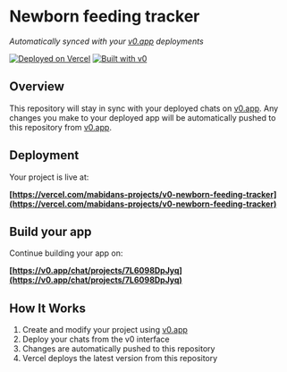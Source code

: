 # Newborn feeding tracker

*Automatically synced with your [v0.app](https://v0.app) deployments*

[![Deployed on Vercel](https://img.shields.io/badge/Deployed%20on-Vercel-black?style=for-the-badge&logo=vercel)](https://vercel.com/mabidans-projects/v0-newborn-feeding-tracker)
[![Built with v0](https://img.shields.io/badge/Built%20with-v0.app-black?style=for-the-badge)](https://v0.app/chat/projects/7L6098DpJyq)

## Overview

This repository will stay in sync with your deployed chats on [v0.app](https://v0.app).
Any changes you make to your deployed app will be automatically pushed to this repository from [v0.app](https://v0.app).

## Deployment

Your project is live at:

**[https://vercel.com/mabidans-projects/v0-newborn-feeding-tracker](https://vercel.com/mabidans-projects/v0-newborn-feeding-tracker)**

## Build your app

Continue building your app on:

**[https://v0.app/chat/projects/7L6098DpJyq](https://v0.app/chat/projects/7L6098DpJyq)**

## How It Works

1. Create and modify your project using [v0.app](https://v0.app)
2. Deploy your chats from the v0 interface
3. Changes are automatically pushed to this repository
4. Vercel deploys the latest version from this repository